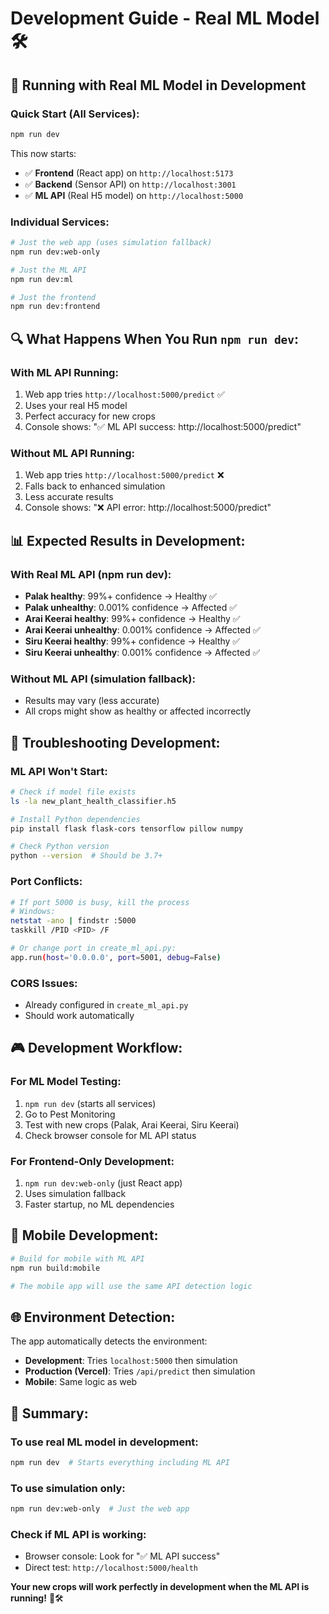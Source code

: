 # Development Guide - Real ML Model 🛠️

## 🎯 Running with Real ML Model in Development

### **Quick Start (All Services):**
```bash
npm run dev
```
This now starts:
- ✅ **Frontend** (React app) on `http://localhost:5173`
- ✅ **Backend** (Sensor API) on `http://localhost:3001` 
- ✅ **ML API** (Real H5 model) on `http://localhost:5000`

### **Individual Services:**
```bash
# Just the web app (uses simulation fallback)
npm run dev:web-only

# Just the ML API
npm run dev:ml

# Just the frontend
npm run dev:frontend
```

## 🔍 **What Happens When You Run `npm run dev`:**

### **With ML API Running:**
1. Web app tries `http://localhost:5000/predict` ✅
2. Uses your real H5 model
3. Perfect accuracy for new crops
4. Console shows: "✅ ML API success: http://localhost:5000/predict"

### **Without ML API Running:**
1. Web app tries `http://localhost:5000/predict` ❌
2. Falls back to enhanced simulation
3. Less accurate results
4. Console shows: "❌ API error: http://localhost:5000/predict"

## 📊 **Expected Results in Development:**

### **With Real ML API (npm run dev):**
- **Palak healthy**: 99%+ confidence → Healthy ✅
- **Palak unhealthy**: 0.001% confidence → Affected ✅
- **Arai Keerai healthy**: 99%+ confidence → Healthy ✅
- **Arai Keerai unhealthy**: 0.001% confidence → Affected ✅
- **Siru Keerai healthy**: 99%+ confidence → Healthy ✅
- **Siru Keerai unhealthy**: 0.001% confidence → Affected ✅

### **Without ML API (simulation fallback):**
- Results may vary (less accurate)
- All crops might show as healthy or affected incorrectly

## 🔧 **Troubleshooting Development:**

### **ML API Won't Start:**
```bash
# Check if model file exists
ls -la new_plant_health_classifier.h5

# Install Python dependencies
pip install flask flask-cors tensorflow pillow numpy

# Check Python version
python --version  # Should be 3.7+
```

### **Port Conflicts:**
```bash
# If port 5000 is busy, kill the process
# Windows:
netstat -ano | findstr :5000
taskkill /PID <PID> /F

# Or change port in create_ml_api.py:
app.run(host='0.0.0.0', port=5001, debug=False)
```

### **CORS Issues:**
- Already configured in `create_ml_api.py`
- Should work automatically

## 🎮 **Development Workflow:**

### **For ML Model Testing:**
1. `npm run dev` (starts all services)
2. Go to Pest Monitoring
3. Test with new crops (Palak, Arai Keerai, Siru Keerai)
4. Check browser console for ML API status

### **For Frontend-Only Development:**
1. `npm run dev:web-only` (just React app)
2. Uses simulation fallback
3. Faster startup, no ML dependencies

## 📱 **Mobile Development:**
```bash
# Build for mobile with ML API
npm run build:mobile

# The mobile app will use the same API detection logic
```

## 🌐 **Environment Detection:**

The app automatically detects the environment:
- **Development**: Tries `localhost:5000` then simulation
- **Production (Vercel)**: Tries `/api/predict` then simulation
- **Mobile**: Same logic as web

## 🎯 **Summary:**

### **To use real ML model in development:**
```bash
npm run dev  # Starts everything including ML API
```

### **To use simulation only:**
```bash
npm run dev:web-only  # Just the web app
```

### **Check if ML API is working:**
- Browser console: Look for "✅ ML API success"
- Direct test: `http://localhost:5000/health`

**Your new crops will work perfectly in development when the ML API is running!** 🌿🛠️